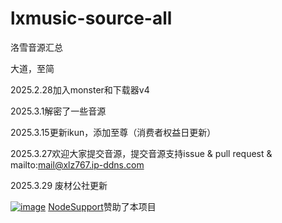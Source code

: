 # lxmusic-source-all
 洛雪音源汇总

大道，至简



2025.2.28加入monster和下载器v4

2025.3.1解密了一些音源

2025.3.15更新ikun，添加至尊（消费者权益日更新）

2025.3.27欢迎大家提交音源，提交音源支持issue & pull request & mailto:mail@xlz767.ip-ddns.com

2025.3.29 废材公社更新


[![image](iframe组件截图图片链接)](https://yxvm.com/)
[NodeSupport](https://github.com/NodeSeekDev/NodeSupport)赞助了本项目
